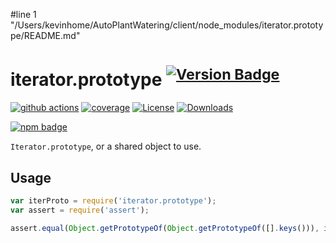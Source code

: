 #line 1 "/Users/kevinhome/AutoPlantWatering/client/node_modules/iterator.prototype/README.md"
# iterator.prototype <sup>[![Version Badge][npm-version-svg]][package-url]</sup>

[![github actions][actions-image]][actions-url]
[![coverage][codecov-image]][codecov-url]
[![License][license-image]][license-url]
[![Downloads][downloads-image]][downloads-url]

[![npm badge][npm-badge-png]][package-url]

`Iterator.prototype`, or a shared object to use.

## Usage

```javascript
var iterProto = require('iterator.prototype');
var assert = require('assert');

assert.equal(Object.getPrototypeOf(Object.getPrototypeOf([].keys())), iterProto);
```

[package-url]: https://npmjs.org/package/iterator.prototype
[npm-version-svg]: https://versionbadg.es/ljharb/Iterator.prototype.svg
[deps-svg]: https://david-dm.org/ljharb/Iterator.prototype.svg
[deps-url]: https://david-dm.org/ljharb/Iterator.prototype
[dev-deps-svg]: https://david-dm.org/ljharb/Iterator.prototype/dev-status.svg
[dev-deps-url]: https://david-dm.org/ljharb/Iterator.prototype#info=devDependencies
[npm-badge-png]: https://nodei.co/npm/iterator.prototype.png?downloads=true&stars=true
[license-image]: https://img.shields.io/npm/l/iterator.prototype.svg
[license-url]: LICENSE
[downloads-image]: https://img.shields.io/npm/dm/iterator.prototype.svg
[downloads-url]: https://npm-stat.com/charts.html?package=iterator.prototype
[codecov-image]: https://codecov.io/gh/ljharb/Iterator.prototype/branch/main/graphs/badge.svg
[codecov-url]: https://app.codecov.io/gh/ljharb/Iterator.prototype/
[actions-image]: https://img.shields.io/endpoint?url=https://github-actions-badge-u3jn4tfpocch.runkit.sh/ljharb/Iterator.prototype
[actions-url]: https://github.com/ljharb/Iterator.prototype/actions
